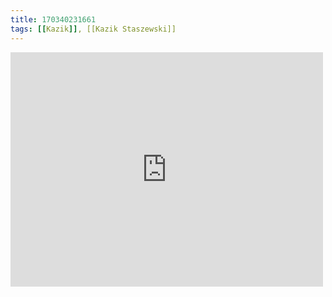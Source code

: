 ```yaml
---
title: 170340231661
tags: [[Kazik]], [[Kazik Staszewski]]
---
```

<iframe allow="accelerometer; autoplay; clipboard-write; encrypted-media; gyroscope; picture-in-picture" allowfullscreen="" frameborder="0" height="375" id="youtube_iframe" src="https://www.youtube.com/embed/3P7BqJXQ2Ws?feature=oembed&amp;enablejsapi=1&amp;origin=https://safe.txmblr.com&amp;wmode=opaque" width="500"></iframe>